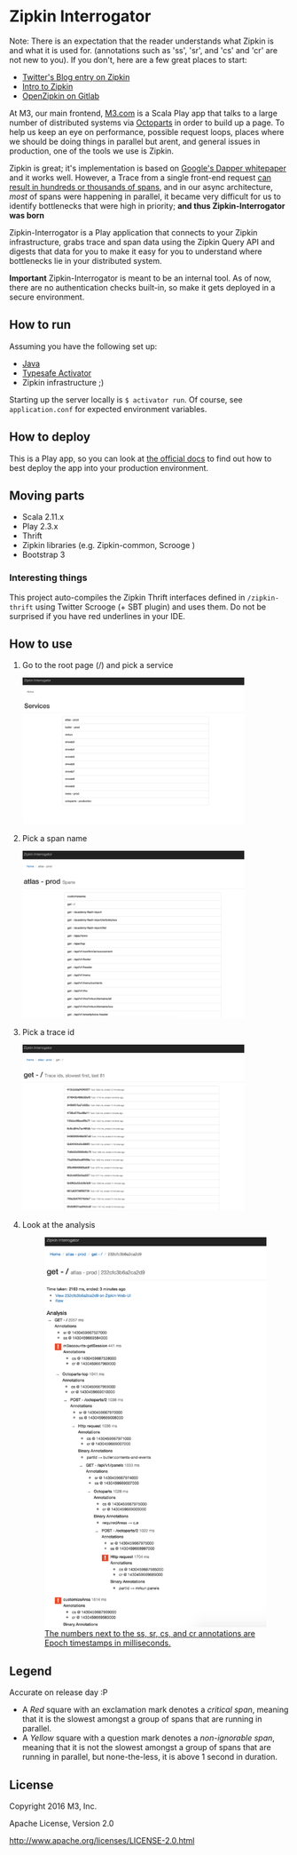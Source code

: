 # Zipkin Interrogator

Note: There is an expectation that the reader understands what Zipkin is and what it is used for. (annotations such as 
'ss', 'sr', and 'cs' and 'cr' are not new to you). If you don't, here are a few great places to start:

- [Twitter's Blog entry on Zipkin](https://blog.twitter.com/2012/distributed-systems-tracing-with-zipkin)
- [Intro to Zipkin](http://itszero.github.io/blog/2014/03/03/introduction-to-twitters-zipkin/)
- [OpenZipkin on Gitlab](https://github.com/openzipkin)
  
At M3, our main frontend, [M3.com](https://www.m3.com) is a Scala Play app that talks to a large number of distributed
systems via [Octoparts](http://m3dev.github.io/octoparts/) in order to build up a page. To help us keep an eye on performance,
possible request loops, places where we should be doing things in parallel but arent, and general issues in production, 
one of the tools we use is Zipkin. 

Zipkin is great; it's implementation is based on [Google's Dapper whitepaper](http://research.google.com/pubs/pub36356.html) 
and it works well. However, a Trace from a single front-end request [can result in hundreds or thousands of spans](https://www.google.co.jp/search?q=zipkin+trace&espv=2&biw=1680&bih=908&source=lnms&tbm=isch&sa=X&ved=0ahUKEwjlvKPBi7XKAhXFHpQKHRYBAaYQ_AUIBigB#imgrc=J3544E6OANAQwM%3A), and
in our async architecture, _most_ of spans were happening in parallel, it became very difficult for us to identify bottlenecks
that were high in priority; **and thus Zipkin-Interrogator was born**

Zipkin-Interrogator is a Play application that connects to your Zipkin infrastructure, grabs trace and span data using the Zipkin 
Query API and digests that data for you to make it easy for you to understand where bottlenecks lie in your distributed
system.

**Important** Zipkin-Interrogator is meant to be an internal tool. As of now, there are no authentication checks built-in, so make
it gets deployed in a secure environment.

## How to run

Assuming you have the following set up:

 - [Java](http://www.oracle.com/technetwork/java/javase/downloads/jdk8-downloads-2133151.html)
 - [Typesafe Activator](https://www.typesafe.com/activator/download)
 - Zipkin infrastructure ;)
 
Starting up the server locally is `$ activator run`. Of course, see `application.conf` for expected environment variables.

## How to deploy

This is a Play app, so you can look at [the official docs](https://www.playframework.com/documentation/2.3.x/Production) to find out
how to best deploy the app into your production environment.

## Moving parts

- Scala 2.11.x
- Play 2.3.x
- Thrift
- Zipkin libraries (e.g. Zipkin-common, Scrooge )
- Bootstrap 3

### Interesting things

This project auto-compiles the Zipkin Thrift interfaces defined in `/zipkin-thrift` using Twitter Scrooge (+ SBT plugin) and uses them.
Do not be surprised if you have red underlines in your IDE.

## How to use

1. Go to the root page (/) and pick a service

    <a target="_blank" href="docs/images/home.png">
      <img alt="home" src="docs/images/home.png" width="400" height="264" />
    </a>

2. Pick a span name

    <a target="_blank" href="docs/images/spans.png">
      <img alt="spans" src="docs/images/spans.png" width="400" height="301" />
    </a>

3. Pick a trace id

    <a target="_blank" href="docs/images/traces.png">
      <img alt="traces" src="docs/images/traces.png" width="400" height="299" />
    </a>

4. Look at the analysis

    <a target="_blank" href="docs/images/analysis.png">
      <figure>
        <img alt="analysis" src="docs/images/analysis.png" width="400" height="702" />
        <br/>
        <figcaption>The numbers next to the ss, sr, cs, and cr annotations are Epoch timestamps in milliseconds.</figcaption>
      </figure>
    </a>

## Legend

Accurate on release day :P

- A *Red* square with an exclamation mark denotes a *critical span*, meaning that it is the slowest amongst a group of
  spans that are running in parallel.
- A *Yellow* square with a question mark denotes a *non-ignorable span*, meaning that it is not the slowest amongst a group
  of spans that are running in parallel, but none-the-less, it is above 1 second in duration.
  
## License

Copyright 2016 M3, Inc.

Apache License, Version 2.0

http://www.apache.org/licenses/LICENSE-2.0.html